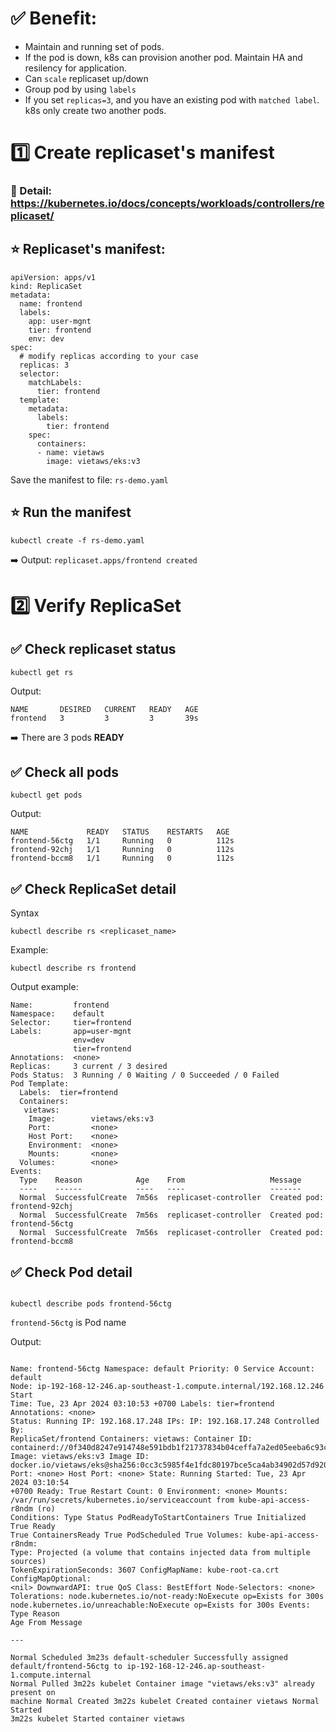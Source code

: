 # ✅ Benefit:

- Maintain and running set of pods.
- If the pod is down, k8s can provision another pod. Maintain HA and resilency
  for application.
- Can `scale` replicaset up/down
- Group pod by using `labels`
- If you set `replicas=3`, and you have an existing pod with `matched label`.
  k8s only create two another pods.

# 1️⃣ Create replicaset's manifest

### 📗 Detail: https://kubernetes.io/docs/concepts/workloads/controllers/replicaset/

## ⭐️ Replicaset's manifest:

```
apiVersion: apps/v1
kind: ReplicaSet
metadata:
  name: frontend
  labels:
    app: user-mgnt
    tier: frontend
    env: dev
spec:
  # modify replicas according to your case
  replicas: 3
  selector:
    matchLabels:
      tier: frontend
  template:
    metadata:
      labels:
        tier: frontend
    spec:
      containers:
      - name: vietaws
        image: vietaws/eks:v3
```

Save the manifest to file: `rs-demo.yaml`

## ⭐️ Run the manifest

```
kubectl create -f rs-demo.yaml
```

➡️ Output: `replicaset.apps/frontend created`

# 2️⃣ Verify ReplicaSet

## ✅ Check replicaset status

```
kubectl get rs
```

Output:

```
NAME       DESIRED   CURRENT   READY   AGE
frontend   3         3         3       39s
```

➡️ There are 3 pods **READY**

## ✅ Check all pods

```
kubectl get pods
```

Output:

```
NAME             READY   STATUS    RESTARTS   AGE
frontend-56ctg   1/1     Running   0          112s
frontend-92chj   1/1     Running   0          112s
frontend-bccm8   1/1     Running   0          112s
```

## ✅ Check ReplicaSet detail

Syntax

```
kubectl describe rs <replicaset_name>
```

Example:

```
kubectl describe rs frontend
```

Output example:

```
Name:         frontend
Namespace:    default
Selector:     tier=frontend
Labels:       app=user-mgnt
              env=dev
              tier=frontend
Annotations:  <none>
Replicas:     3 current / 3 desired
Pods Status:  3 Running / 0 Waiting / 0 Succeeded / 0 Failed
Pod Template:
  Labels:  tier=frontend
  Containers:
   vietaws:
    Image:        vietaws/eks:v3
    Port:         <none>
    Host Port:    <none>
    Environment:  <none>
    Mounts:       <none>
  Volumes:        <none>
Events:
  Type    Reason            Age    From                   Message
  ----    ------            ----   ----                   -------
  Normal  SuccessfulCreate  7m56s  replicaset-controller  Created pod: frontend-92chj
  Normal  SuccessfulCreate  7m56s  replicaset-controller  Created pod: frontend-56ctg
  Normal  SuccessfulCreate  7m56s  replicaset-controller  Created pod: frontend-bccm8
```

## ✅ Check Pod detail

```

kubectl describe pods frontend-56ctg

```

`frontend-56ctg` is Pod name

Output:

```

Name: frontend-56ctg Namespace: default Priority: 0 Service Account: default
Node: ip-192-168-12-246.ap-southeast-1.compute.internal/192.168.12.246 Start
Time: Tue, 23 Apr 2024 03:10:53 +0700 Labels: tier=frontend Annotations: <none>
Status: Running IP: 192.168.17.248 IPs: IP: 192.168.17.248 Controlled By:
ReplicaSet/frontend Containers: vietaws: Container ID:
containerd://0f340d8247e914748e591bdb1f21737834b04ceffa7a2ed05eeba6c93ccae8c1
Image: vietaws/eks:v3 Image ID:
docker.io/vietaws/eks@sha256:0cc3c5985f4e1fdc80197bce5ca4ab34902d57d9202dc1bd64da6b63d0c5dbf6
Port: <none> Host Port: <none> State: Running Started: Tue, 23 Apr 2024 03:10:54
+0700 Ready: True Restart Count: 0 Environment: <none> Mounts:
/var/run/secrets/kubernetes.io/serviceaccount from kube-api-access-r8ndm (ro)
Conditions: Type Status PodReadyToStartContainers True Initialized True Ready
True ContainersReady True PodScheduled True Volumes: kube-api-access-r8ndm:
Type: Projected (a volume that contains injected data from multiple sources)
TokenExpirationSeconds: 3607 ConfigMapName: kube-root-ca.crt ConfigMapOptional:
<nil> DownwardAPI: true QoS Class: BestEffort Node-Selectors: <none>
Tolerations: node.kubernetes.io/not-ready:NoExecute op=Exists for 300s
node.kubernetes.io/unreachable:NoExecute op=Exists for 300s Events: Type Reason
Age From Message

---

Normal Scheduled 3m23s default-scheduler Successfully assigned
default/frontend-56ctg to ip-192-168-12-246.ap-southeast-1.compute.internal
Normal Pulled 3m22s kubelet Container image "vietaws/eks:v3" already present on
machine Normal Created 3m22s kubelet Created container vietaws Normal Started
3m22s kubelet Started container vietaws

```

```

```
